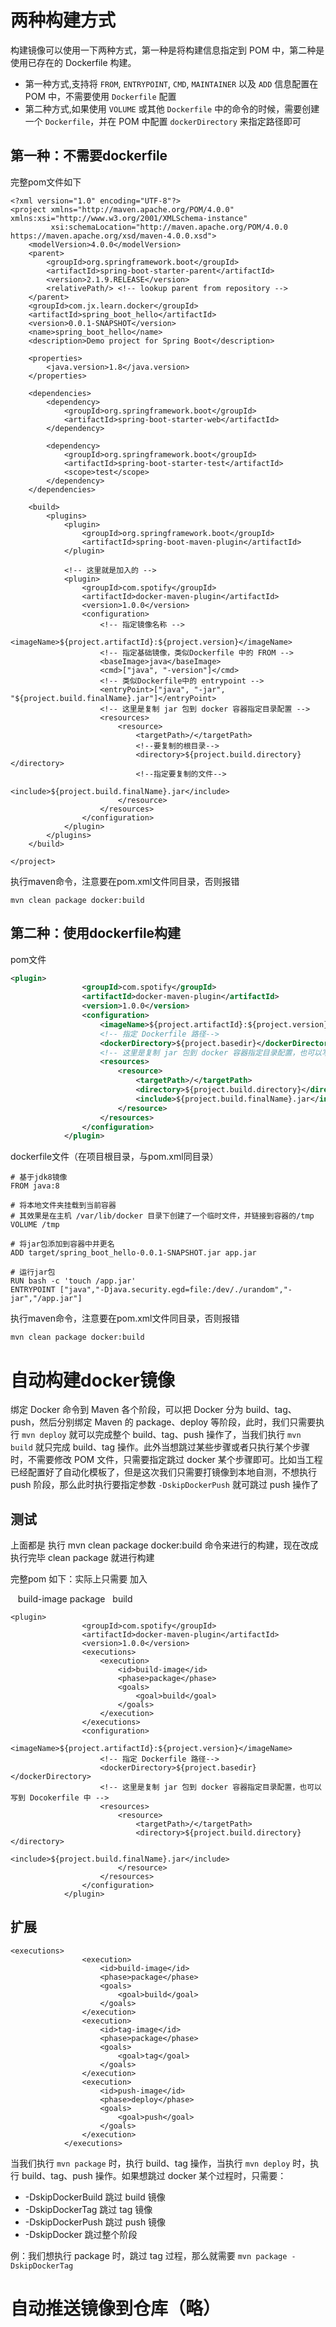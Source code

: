 # 两种构建方式



构建镜像可以使用一下两种方式，第一种是将构建信息指定到 POM 中，第二种是使用已存在的 Dockerfile 构建。

- 第一种方式,支持将 `FROM`, `ENTRYPOINT`, `CMD`, `MAINTAINER` 以及 `ADD` 信息配置在 POM 中，不需要使用 `Dockerfile` 配置
- 第二种方式,如果使用 `VOLUME` 或其他 `Dockerfile` 中的命令的时候，需要创建一个 `Dockerfile`，并在 POM 中配置 `dockerDirectory` 来指定路径即可



## 第一种：不需要dockerfile

完整pom文件如下

```
<?xml version="1.0" encoding="UTF-8"?>
<project xmlns="http://maven.apache.org/POM/4.0.0" xmlns:xsi="http://www.w3.org/2001/XMLSchema-instance"
         xsi:schemaLocation="http://maven.apache.org/POM/4.0.0 https://maven.apache.org/xsd/maven-4.0.0.xsd">
    <modelVersion>4.0.0</modelVersion>
    <parent>
        <groupId>org.springframework.boot</groupId>
        <artifactId>spring-boot-starter-parent</artifactId>
        <version>2.1.9.RELEASE</version>
        <relativePath/> <!-- lookup parent from repository -->
    </parent>
    <groupId>com.jx.learn.docker</groupId>
    <artifactId>spring_boot_hello</artifactId>
    <version>0.0.1-SNAPSHOT</version>
    <name>spring_boot_hello</name>
    <description>Demo project for Spring Boot</description>

    <properties>
        <java.version>1.8</java.version>
    </properties>

    <dependencies>
        <dependency>
            <groupId>org.springframework.boot</groupId>
            <artifactId>spring-boot-starter-web</artifactId>
        </dependency>

        <dependency>
            <groupId>org.springframework.boot</groupId>
            <artifactId>spring-boot-starter-test</artifactId>
            <scope>test</scope>
        </dependency>
    </dependencies>

    <build>
        <plugins>
            <plugin>
                <groupId>org.springframework.boot</groupId>
                <artifactId>spring-boot-maven-plugin</artifactId>
            </plugin>
            
            <!-- 这里就是加入的 -->
            <plugin>
                <groupId>com.spotify</groupId>
                <artifactId>docker-maven-plugin</artifactId>
                <version>1.0.0</version>
                <configuration>
                    <!-- 指定镜像名称 -->
                    <imageName>${project.artifactId}:${project.version}</imageName>
                    <!-- 指定基础镜像，类似Dockerfile 中的 FROM -->
                    <baseImage>java</baseImage>
                    <cmd>["java", "-version"]</cmd>
                    <!-- 类似Dockerfile中的 entrypoint -->
                    <entryPoint>["java", "-jar", "${project.build.finalName}.jar"]</entryPoint>
                    <!-- 这里是复制 jar 包到 docker 容器指定目录配置 -->
                    <resources>
                        <resource>
                            <targetPath>/</targetPath>
                            <!--要复制的根目录-->
                            <directory>${project.build.directory}</directory>
                            <!--指定要复制的文件-->
                            <include>${project.build.finalName}.jar</include>
                        </resource>
                    </resources>
                </configuration>
            </plugin>
        </plugins>
    </build>

</project>

```

执行maven命令，注意要在pom.xml文件同目录，否则报错

```
mvn clean package docker:build
```



## 第二种：使用dockerfile构建

pom文件

```xml
<plugin>
                <groupId>com.spotify</groupId>
                <artifactId>docker-maven-plugin</artifactId>
                <version>1.0.0</version>
                <configuration>
                    <imageName>${project.artifactId}:${project.version}</imageName>
                    <!-- 指定 Dockerfile 路径-->
                    <dockerDirectory>${project.basedir}</dockerDirectory>
                    <!-- 这里是复制 jar 包到 docker 容器指定目录配置，也可以写到 Docokerfile 中 -->
                    <resources>
                        <resource>
                            <targetPath>/</targetPath>
                            <directory>${project.build.directory}</directory>
                            <include>${project.build.finalName}.jar</include>
                        </resource>
                    </resources>
                </configuration>
            </plugin>
```



dockerfile文件（在项目根目录，与pom.xml同目录）

```
# 基于jdk8镜像
FROM java:8

# 将本地文件夹挂载到当前容器
# 其效果是在主机 /var/lib/docker 目录下创建了一个临时文件，并链接到容器的/tmp
VOLUME /tmp

# 将jar包添加到容器中并更名
ADD target/spring_boot_hello-0.0.1-SNAPSHOT.jar app.jar

# 运行jar包
RUN bash -c 'touch /app.jar'
ENTRYPOINT ["java","-Djava.security.egd=file:/dev/./urandom","-jar","/app.jar"]
```

执行maven命令，注意要在pom.xml文件同目录，否则报错

```
mvn clean package docker:build
```



# 自动构建docker镜像

绑定 Docker 命令到 Maven 各个阶段，可以把 Docker 分为 build、tag、push，然后分别绑定 Maven 的 package、deploy 等阶段，此时，我们只需要执行 `mvn deploy` 就可以完成整个 build、tag、push 操作了，当我们执行 `mvn build` 就只完成 build、tag 操作。此外当想跳过某些步骤或者只执行某个步骤时，不需要修改 POM 文件，只需要指定跳过 docker 某个步骤即可。比如当工程已经配置好了自动化模板了，但是这次我们只需要打镜像到本地自测，不想执行 push 阶段，那么此时执行要指定参数 `-DskipDockerPush` 就可跳过 push 操作了





## 测试

上面都是 执行 mvn clean package docker:build 命令来进行的构建，现在改成 执行完毕 clean package 就进行构建



完整pom 如下：实际上只需要 加入    

​			<executions>
​                    <execution>
​                        <id>build-image</id>
​                        <phase>package</phase>
​                        <goals>
​                            <goal>build</goal>
​                        </goals>
​                    </execution>
​                </executions>

```
<plugin>
                <groupId>com.spotify</groupId>
                <artifactId>docker-maven-plugin</artifactId>
                <version>1.0.0</version>
                <executions>
                    <execution>
                        <id>build-image</id>
                        <phase>package</phase>
                        <goals>
                            <goal>build</goal>
                        </goals>
                    </execution>
                </executions>
                <configuration>
                    <imageName>${project.artifactId}:${project.version}</imageName>
                    <!-- 指定 Dockerfile 路径-->
                    <dockerDirectory>${project.basedir}</dockerDirectory>
                    <!-- 这里是复制 jar 包到 docker 容器指定目录配置，也可以写到 Docokerfile 中 -->
                    <resources>
                        <resource>
                            <targetPath>/</targetPath>
                            <directory>${project.build.directory}</directory>
                            <include>${project.build.finalName}.jar</include>
                        </resource>
                    </resources>
                </configuration>
            </plugin>
```



## 扩展

```
<executions>
                <execution>
                    <id>build-image</id>
                    <phase>package</phase>
                    <goals>
                        <goal>build</goal>
                    </goals>
                </execution>
                <execution>
                    <id>tag-image</id>
                    <phase>package</phase>
                    <goals>
                        <goal>tag</goal>
                    </goals>
                </execution>
                <execution>
                    <id>push-image</id>
                    <phase>deploy</phase>
                    <goals>
                        <goal>push</goal>
                    </goals>
                </execution>
            </executions>
```

当我们执行 `mvn package` 时，执行 build、tag 操作，当执行 `mvn deploy` 时，执行 build、tag、push 操作。如果想跳过 docker 某个过程时，只需要：

- -DskipDockerBuild 跳过 build 镜像
- -DskipDockerTag 跳过 tag 镜像
- -DskipDockerPush 跳过 push 镜像
- -DskipDocker 跳过整个阶段

例：我们想执行 package 时，跳过 tag 过程，那么就需要 `mvn package -DskipDockerTag`





# 自动推送镜像到仓库（略）